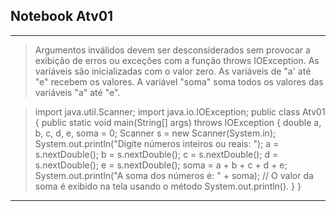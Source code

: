 ## Notebook Atv01

<hr>

> Argumentos inválidos devem ser desconsiderados sem provocar a exibição de erros ou exceções com a função throws IOException.
> As variáveis são inicializadas com o valor zero.
> As variáveis de "a' até "e" recebem os valores.
> A variável "soma" soma todos os valores das variáveis "a" até "e".

> import java.util.Scanner;
> import java.io.IOException;
> public class Atv01 {
>   public static void main(String[] args) throws IOException {
>        double a, b, c, d, e, soma = 0;
>        Scanner s = new Scanner(System.in);
>        System.out.println("Digite números inteiros ou reais: ");
>        a = s.nextDouble();
>        b = s.nextDouble();
>        c = s.nextDouble();
>        d = s.nextDouble();
>        e = s.nextDouble();
>        soma = a + b + c + d + e;
>        System.out.println("A soma dos números é: " + soma); // O valor da soma é exibido na tela usando o método System.out.println().
>    }
> }

<hr>

